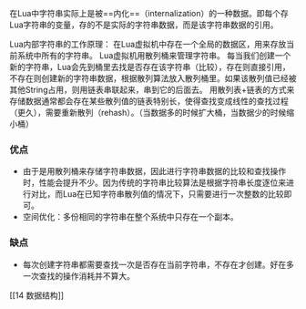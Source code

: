 在Lua中字符串实际上是被==内化==（internalization）的一种数据。即每个存Lua字符串的变量，存的不是实际的字符串数据，而是该字符串数据的引用。

Lua内部字符串的工作原理：
	在Lua虚拟机中存在一个全局的数据区，用来存放当前系统中所有的字符串。
	Lua虚拟机用散列桶来管理字符串。
	每当我们创建一个新的字符串，Lua会先到桶里去找是否存在该字符串（比较），存在则直接引用，不存在则创建新的字符串数据，根据散列算法放入散列桶里。如果该散列值已经被其他String占用，则用链表串联起来，串到它的后面去。
	用散列表+链表的方式来存储数据通常都会存在某些散列值的链表特别长，使得查找变成线性的查找过程（更久），需要重新散列（rehash）。（当数据多的时候扩大桶，当数据少的时候缩小桶）


### 优点
- 由于是用散列桶来存储字符串数据，因此进行字符串数据的比较和查找操作时，性能会提升不少。因为传统的字符串比较算法是根据字符串长度逐位来进行对比，而Lua在已知字符串散列值的情况下，只需要进行一次整数的比较即可。
- 空间优化：多份相同的字符串在整个系统中只存在一个副本。

### 缺点
- 每次创建字符串都需要查找一次是否存在当前字符串，不存在才创建。好在多一次查找的操作消耗并不算大。

[[14 数据结构]]